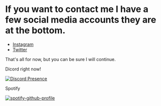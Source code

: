 # If you want to contact me I have a few social media accounts they are at the bottom.

- [Instagram](https://www.instagram.com/casyks/)
- [Twitter](https://twitter.com/casyks)

 That's all for now, but you can be sure I will continue.

Dicord right now!

[![Discord Presence](https://lanyard-profile-readme.vercel.app/api/458583603903856640)](https://discord.com/users/458583603903856640)

Spotify

[![spotify-github-profile](https://spotify-github-profile.vercel.app/api/view?uid=yvg9dvng236uqt9u8nfju6rr2&cover_image=true&theme=compact)](https://spotify-github-profile.vercel.app/api/view?uid=yvg9dvng236uqt9u8nfju6rr2&redirect=true)





